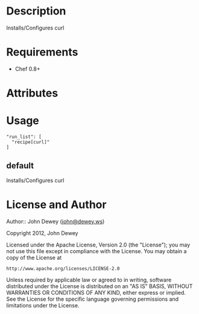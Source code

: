 Description
============

Installs/Configures curl

Requirements
============

* Chef 0.8+

Attributes
==========

Usage
=====

    "run_list": [
      "recipe[curl]"
    ]

default
----

Installs/Configures curl

License and Author
==================

Author:: John Dewey (<john@dewey.ws>)

Copyright 2012, John Dewey

Licensed under the Apache License, Version 2.0 (the "License");
you may not use this file except in compliance with the License.
You may obtain a copy of the License at

    http://www.apache.org/licenses/LICENSE-2.0

Unless required by applicable law or agreed to in writing, software
distributed under the License is distributed on an "AS IS" BASIS,
WITHOUT WARRANTIES OR CONDITIONS OF ANY KIND, either express or implied.
See the License for the specific language governing permissions and
limitations under the License.
